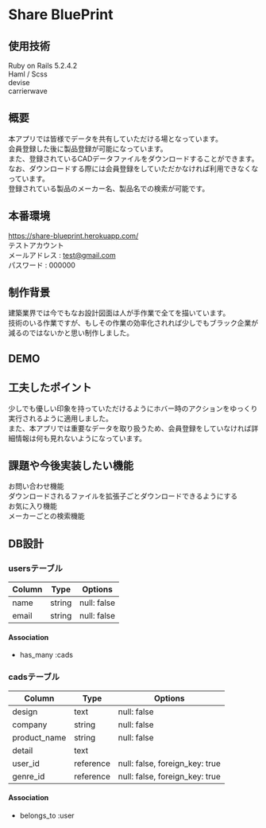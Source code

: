 # Share BluePrint
## 使用技術

Ruby on Rails 5.2.4.2  
Haml / Scss  
devise  
carrierwave

## 概要

本アプリでは皆様でデータを共有していただける場となっています。  
会員登録した後に製品登録が可能になっています。  
また、登録されているCADデータファイルをダウンロードすることができます。  
なお、ダウンロードする際には会員登録をしていただかなければ利用できなくなっています。  
登録されている製品のメーカー名、製品名での検索が可能です。

## 本番環境

https://share-blueprint.herokuapp.com/  
テストアカウント  
メールアドレス : test@gmail.com  
パスワード : 000000

## 制作背景
建築業界では今でもなお設計図面は人が手作業で全てを描いています。  
技術のいる作業ですが、もしその作業の効率化されれば少しでもブラック企業が減るのではないかと思い制作しました。

## DEMO

## 工夫したポイント

少しでも優しい印象を持っていただけるようにホバー時のアクションをゆっくり実行されるように適用しました。  
また、本アプリでは重要なデータを取り扱うため、会員登録をしていなければ詳細情報は何も見れないようになっています。

## 課題や今後実装したい機能
お問い合わせ機能  
ダウンロードされるファイルを拡張子ごとダウンロードできるようにする  
お気に入り機能  
メーカーごとの検索機能

## DB設計
### usersテーブル
|Column|Type|Options|
|------|----|-------|
|name|string|null: false|
|email|string|null: false|
#### Association
- has_many :cads

### cadsテーブル
|Column|Type|Options|
|------|----|-------|
|design|text|null: false|
|company|string|null: false|
|product_name|string|null: false|
|detail|text||
|user_id|reference|null: false, foreign_key: true|
|genre_id|reference|null: false, foreign_key: true|
#### Association
- belongs_to :user